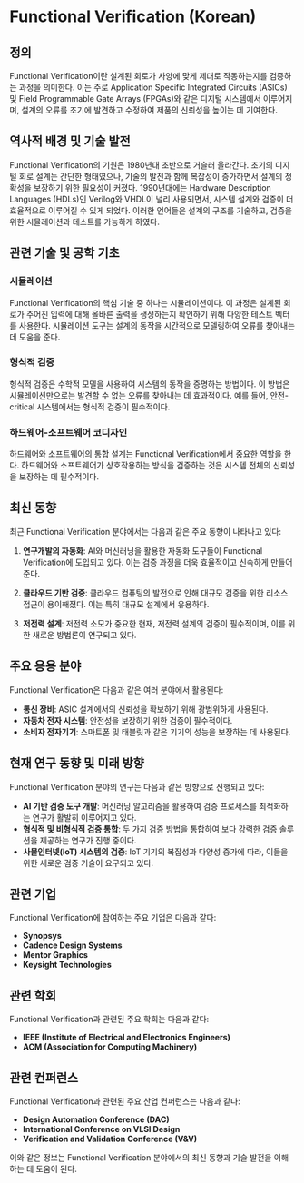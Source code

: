 # Functional Verification (Korean)

## 정의

Functional Verification이란 설계된 회로가 사양에 맞게 제대로 작동하는지를 검증하는 과정을 의미한다. 이는 주로 Application Specific Integrated Circuits (ASICs) 및 Field Programmable Gate Arrays (FPGAs)와 같은 디지털 시스템에서 이루어지며, 설계의 오류를 조기에 발견하고 수정하여 제품의 신뢰성을 높이는 데 기여한다.

## 역사적 배경 및 기술 발전

Functional Verification의 기원은 1980년대 초반으로 거슬러 올라간다. 초기의 디지털 회로 설계는 간단한 형태였으나, 기술의 발전과 함께 복잡성이 증가하면서 설계의 정확성을 보장하기 위한 필요성이 커졌다. 1990년대에는 Hardware Description Languages (HDLs)인 Verilog와 VHDL이 널리 사용되면서, 시스템 설계와 검증이 더 효율적으로 이루어질 수 있게 되었다. 이러한 언어들은 설계의 구조를 기술하고, 검증을 위한 시뮬레이션과 테스트를 가능하게 하였다.

## 관련 기술 및 공학 기초

### 시뮬레이션

Functional Verification의 핵심 기술 중 하나는 시뮬레이션이다. 이 과정은 설계된 회로가 주어진 입력에 대해 올바른 출력을 생성하는지 확인하기 위해 다양한 테스트 벡터를 사용한다. 시뮬레이션 도구는 설계의 동작을 시간적으로 모델링하여 오류를 찾아내는 데 도움을 준다.

### 형식적 검증

형식적 검증은 수학적 모델을 사용하여 시스템의 동작을 증명하는 방법이다. 이 방법은 시뮬레이션만으로는 발견할 수 없는 오류를 찾아내는 데 효과적이다. 예를 들어, 안전-critical 시스템에서는 형식적 검증이 필수적이다.

### 하드웨어-소프트웨어 코디자인

하드웨어와 소프트웨어의 통합 설계는 Functional Verification에서 중요한 역할을 한다. 하드웨어와 소프트웨어가 상호작용하는 방식을 검증하는 것은 시스템 전체의 신뢰성을 보장하는 데 필수적이다.

## 최신 동향

최근 Functional Verification 분야에서는 다음과 같은 주요 동향이 나타나고 있다:

1. **연구개발의 자동화**: AI와 머신러닝을 활용한 자동화 도구들이 Functional Verification에 도입되고 있다. 이는 검증 과정을 더욱 효율적이고 신속하게 만들어준다.
  
2. **클라우드 기반 검증**: 클라우드 컴퓨팅의 발전으로 인해 대규모 검증을 위한 리소스 접근이 용이해졌다. 이는 특히 대규모 설계에서 유용하다.

3. **저전력 설계**: 저전력 소모가 중요한 현재, 저전력 설계의 검증이 필수적이며, 이를 위한 새로운 방법론이 연구되고 있다.

## 주요 응용 분야

Functional Verification은 다음과 같은 여러 분야에서 활용된다:

- **통신 장비**: ASIC 설계에서의 신뢰성을 확보하기 위해 광범위하게 사용된다.
- **자동차 전자 시스템**: 안전성을 보장하기 위한 검증이 필수적이다.
- **소비자 전자기기**: 스마트폰 및 태블릿과 같은 기기의 성능을 보장하는 데 사용된다.

## 현재 연구 동향 및 미래 방향

Functional Verification 분야의 연구는 다음과 같은 방향으로 진행되고 있다:

- **AI 기반 검증 도구 개발**: 머신러닝 알고리즘을 활용하여 검증 프로세스를 최적화하는 연구가 활발히 이루어지고 있다.
- **형식적 및 비형식적 검증 통합**: 두 가지 검증 방법을 통합하여 보다 강력한 검증 솔루션을 제공하는 연구가 진행 중이다.
- **사물인터넷(IoT) 시스템의 검증**: IoT 기기의 복잡성과 다양성 증가에 따라, 이들을 위한 새로운 검증 기술이 요구되고 있다.

## 관련 기업

Functional Verification에 참여하는 주요 기업은 다음과 같다:

- **Synopsys**
- **Cadence Design Systems**
- **Mentor Graphics**
- **Keysight Technologies**
  
## 관련 학회

Functional Verification과 관련된 주요 학회는 다음과 같다:

- **IEEE (Institute of Electrical and Electronics Engineers)**
- **ACM (Association for Computing Machinery)**

## 관련 컨퍼런스

Functional Verification과 관련된 주요 산업 컨퍼런스는 다음과 같다:

- **Design Automation Conference (DAC)**
- **International Conference on VLSI Design**
- **Verification and Validation Conference (V&V)**

이와 같은 정보는 Functional Verification 분야에서의 최신 동향과 기술 발전을 이해하는 데 도움이 된다.